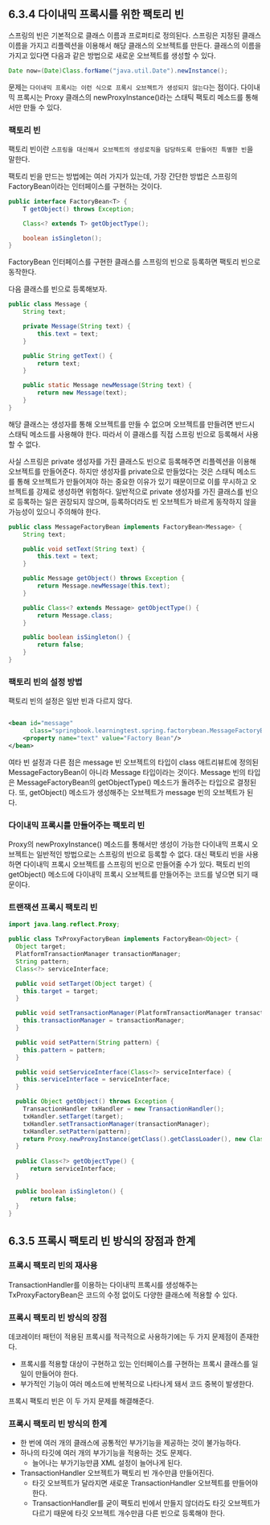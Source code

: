 ## 6.3.4 다이내믹 프록시를 위한 팩토리 빈

스프링의 빈은 기본적으로 클래스 이름과 프로퍼티로 정의된다. 스프링은 지정된 클래스 이름을 가지고 리플렉션을 이용해서 해당 클래스의 오브젝트를 만든다. 클래스의 이름을 가지고 있다면 다음과 같은 방법으로 새로운
오브젝트를 생성할 수 있다.

```java
Date now=(Date)Class.forName("java.util.Date").newInstance();
```

문제는 `다이내믹 프록시는 이런 식으로 프록시 오브젝트가 생성되지 않는다`는 점이다. 다이내믹 프록시는 Proxy 클래스의 newProxyInstance()라는 스태틱 팩토리 메소드를 통해서만 만들 수 있다.

### 팩토리 빈

팩토리 빈이란 `스프링을 대신해서 오브젝트의 생성로직을 담당하도록 만들어진 특별한 빈`을 말한다.

팩토리 빈을 만드는 방법에는 여러 가지가 있는데, 가장 간단한 방법은 스프링의 FactoryBean이라는 인터페이스를 구현하는 것이다.

```java
public interface FactoryBean<T> {
    T getObject() throws Exception;

    Class<? extends T> getObjectType();

    boolean isSingleton();
}
```

FactoryBean 인터페이스를 구현한 클래스를 스프링의 빈으로 등록하면 팩토리 빈으로 동작한다.

다음 클래스를 빈으로 등록해보자.

```java
public class Message {
    String text;

    private Message(String text) {
        this.text = text;
    }

    public String getText() {
        return text;
    }

    public static Message newMessage(String text) {
        return new Message(text);
    }
}
```

해당 클래스는 생성자를 통해 오브젝트를 만들 수 없으며 오브젝트를 만들려면 반드시 스태틱 메소드를 사용해야 한다. 따라서 이 클래스를 직접 스프링 빈으로 등록해서 사용할 수 없다.

사실 스프링은 private 생성자를 가진 클래스도 빈으로 등록해주면 리플렉션을 이용해 오브젝트를 만들어준다. 하지만 생성자를 private으로 만들었다는 것은 스태틱 메소드를 통해 오브젝트가 만들어져야 하는 중요한
이유가 있기 때문이므로 이를 무시하고 오브젝트를 강제로 생성하면 위험하다. 일반적으로 private 생성자를 가진 클래스를 빈으로 등록하는 일은 권장되지 않으며, 등록하더라도 빈 오브젝트가 바르게 동작하지 않을
가능성이 있으니 주의해야 한다.

```java
public class MessageFactoryBean implements FactoryBean<Message> {
    String text;

    public void setText(String text) {
        this.text = text;
    }

    public Message getObject() throws Exception {
        return Message.newMessage(this.text);
    }

    public Class<? extends Message> getObjectType() {
        return Message.class;
    }

    public boolean isSingleton() {
        return false;
    }
}
```

### 팩토리 빈의 설정 방법

팩토리 빈의 설정은 일반 빈과 다르지 않다.

```xml

<bean id="message"
      class="springbook.learningtest.spring.factorybean.MessageFactoryBean">
    <property name="text" value="Factory Bean"/>
</bean>
```

여타 빈 설정과 다른 점은 message 빈 오브젝트의 타입이 class 애트리뷰트에 정의된 MessageFactoryBean이 아니라 Message 타입이라는 것이다. Message 빈의 타입은
MessageFactoryBean의 getObjectType() 메소드가 돌려주는 타입으로 결정된다. 또, getObject() 메소드가 생성해주는 오브젝트가 message 빈의 오브젝트가 된다.

### 다이내믹 프록시를 만들어주는 팩토리 빈

Proxy의 newProxyInstance() 메소드를 통해서만 생성이 가능한 다이내믹 프록시 오브젝트는 일반적인 방법으로는 스프링의 빈으로 등록할 수 없다. 대신 팩토리 빈을 사용하면 다이내믹 프록시 오브젝트를
스프링의 빈으로 만들어줄 수가 있다. 팩토리 빈의 getObject() 메소드에 다이내믹 프록시 오브젝트를 만들어주는 코드를 넣으면 되기 때문이다.

### 트랜잭션 프록시 팩토리 빈

```java
import java.lang.reflect.Proxy;

public class TxProxyFactoryBean implements FactoryBean<Object> {
  Object target;
  PlatformTransactionManager transactionManager;
  String pattern;
  Class<?> serviceInterface;

  public void setTarget(Object target) {
    this.target = target;
  }

  public void setTransactionManager(PlatformTransactionManager transactionManager) {
    this.transactionManager = transactionManager;
  }

  public void setPattern(String pattern) {
    this.pattern = pattern;
  }

  public void setServiceInterface(Class<?> serviceInterface) {
    this.serviceInterface = serviceInterface;
  }

  public Object getObject() throws Exception {
    TransactionHandler txHandler = new TransactionHandler();
    txHandler.setTarget(target);
    txHandler.setTransactionManager(transactionManager);
    txHandler.setPattern(pattern);
    return Proxy.newProxyInstance(getClass().getClassLoader(), new Class[] {serviceInterface}, txHandler);
  }
  
  public Class<?> getObjectType() {
      return serviceInterface;
  }
  
  public boolean isSingleton() {
      return false;
  }
}
```

## 6.3.5 프록시 팩토리 빈 방식의 장점과 한계

### 프록시 팩토리 빈의 재사용

TransactionHandler를 이용하는 다이내믹 프록시를 생성해주는 TxProxyFactoryBean은 코드의 수정 없이도 다양한 클래스에 적용할 수 있다.

### 프록시 팩토리 빈 방식의 장점

데코레이터 패턴이 적용된 프록시를 적극적으로 사용하기에는 두 가지 문제점이 존재한다.

- 프록시를 적용할 대상이 구현하고 있는 인터페이스를 구현하는 프록시 클래스를 일일이 만들어야 한다.
- 부가적인 기능이 여러 메소드에 반복적으로 나타나게 돼서 코드 중복이 발생한다.

프록시 팩토리 빈은 이 두 가지 문제를 해결해준다.

### 프록시 팩토리 빈 방식의 한계

- 한 번에 여러 개의 클래스에 공통적인 부가기능을 제공하는 것이 불가능하다.
- 하나의 타깃에 여러 개의 부가기능을 적용하는 것도 문제다.
    - 늘어나는 부가기능만큼 XML 설정이 늘어나게 된다.
- TransactionHandler 오브젝트가 팩토리 빈 개수만큼 만들어진다.
    - 타깃 오브젝트가 달라지면 새로운 TransactionHandler 오브젝트를 만들어야 한다.
    - TransactionHandler를 굳이 팩토리 빈에서 만들지 않더라도 타깃 오브젝트가 다르기 때문에 타깃 오브젝트 개수만큼 다른 빈으로 등록해야 한다. 
